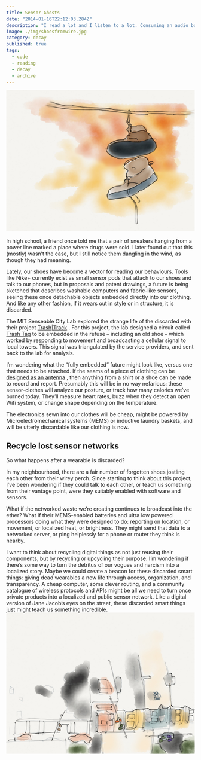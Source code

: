 ```yaml
---
title: Sensor Ghosts
date: "2014-01-16T22:12:03.284Z"
description: "I read a lot and I listen to a lot. Consuming an audio book isn’t the same as reading one, but I wanted to get an overview of it anyway. This is how I imported my audible library to Goodreads."
image: ./img/shoesfromwire.jpg
category: decay
published: true
tags:
  - code
  - reading
  - decay
  - archive
---
```


![](img/shoesfromwire.jpg)

In high school, a friend once told me that a pair of sneakers hanging from a power line marked a place where drugs were sold. I later found out that this (mostly) wasn’t the case, but I still notice them dangling in the wind, as though they had meaning.

Lately, our shoes have become a vector for reading our behaviours. Tools like Nike+ currently exist as small sensor pods that attach to our shoes and talk to our phones, but in proposals and patent drawings, a future is being sketched that describes washable computers and fabric-like sensors, seeing these once detachable objects embedded directly into our clothing. And like any other fashion, if it wears out in style or in structure, it is discarded.

The MIT Senseable City Lab explored the strange life of the discarded with their project [Trash|Track](https://web.archive.org/web/20190612065150/http://senseable.mit.edu/trashtrack/) . For this project, the lab designed a circuit called [Trash Tag](https://web.archive.org/web/20190612065150/http://senseable.mit.edu/trashtrack/how-it-works.php?id=3) to be embedded in the refuse – including an old shoe – which worked by responding to movement and broadcasting a cellular signal to local towers. This signal was triangulated by the service providers, and sent back to the lab for analysis.

I’m wondering what the “fully embedded” future might look like, versus one that needs to be attached. If the seams of a piece of clothing can be [designed as an antenna](https://web.archive.org/web/20190612065150/http://researchnews.osu.edu/archive/antclothpix.htm) , then anything from a shirt or a shoe can be made to record and report. Presumably this will be in no way nefarious: these sensor-clothes will analyze our posture, or track how many calories we’ve burned today. They’ll measure heart rates, buzz when they detect an open Wifi system, or change shape depending on the temperature.

The electronics sewn into our clothes will be cheap, might be powered by Microelectromechanical systems (MEMS) or inductive laundry baskets, and will be utterly discardable like our clothing is now.

## Recycle lost sensor networks

So what happens after a wearable is discarded?

In my neighbourhood, there are a fair number of forgotten shoes jostling each other from their wirey perch. Since starting to think about this project, I’ve been wondering if they could talk to each other, or teach us something from their vantage point, were they suitably enabled with software and sensors.

What if the networked waste we’re creating continues to broadcast into the ether? What if their MEMS-enabled batteries and ultra low powered processors doing what they were designed to do: reporting on location, or movement, or localized heat, or brightness. They might send that data to a networked server, or ping helplessly for a phone or router they think is nearby.

I want to think about recycling digital things as not just reusing their components, but by recycling or upcycling their purpose. I’m wondering if there’s some way to turn the detritus of our vogues and narcism into a localized story. Maybe we could create a beacon for these discarded smart things: giving dead wearables a new life through access, organization, and transparency. A cheap computer, some clever routing, and a community catalogue of wireless protocols and APIs might be all we need to turn once private products into a localized and public sensor network. Like a digital version of Jane Jacob’s eyes on the street, these discarded smart things just might teach us something incredible.
![](img/recycledshoenetwork-1.jpg)
